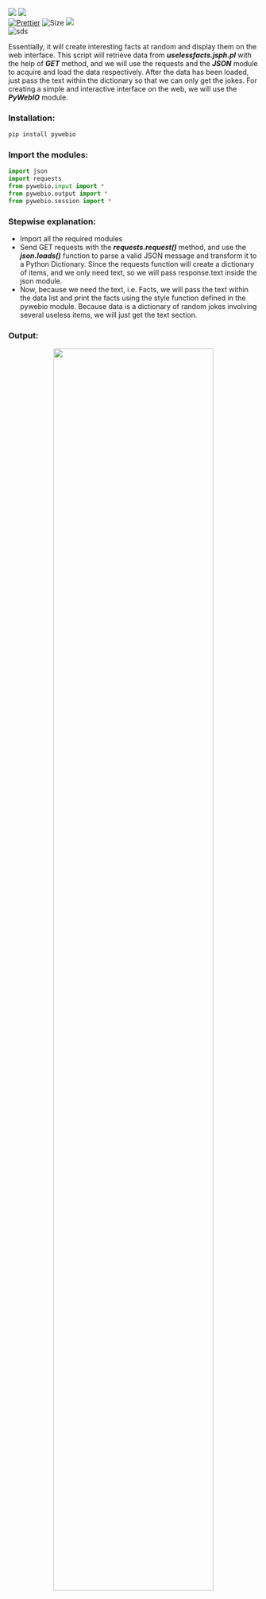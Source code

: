 ![](http://ForTheBadge.com/images/badges/made-with-python.svg)
![](https://forthebadge.com/images/badges/built-by-developers.svg)</br>
[![Prettier](https://img.shields.io/badge/Code%20Style-Prettier-red.svg)](https://github.com/prettier/prettier)
![Size](https://img.shields.io/github/repo-size/Iamtripathisatyam/Fun_Fact_Generator_Web_App?color=red&label=Repo%20Size%20)
![](https://img.shields.io/tokei/lines/github/Iamtripathisatyam/Fun_Fact_Generator_Web_App?color=red&label=Lines%20of%20Code)</br>
![sds](https://profile-counter.glitch.me/{Fun_Fact_Generator_Web_App}/count.svg)

Essentially, it will create interesting facts at random and display them on the web interface. This script will retrieve data from ***uselessfacts.jsph.pl*** with the help of ***GET*** method, and we will use the requests and the ***JSON*** module to acquire and load the data respectively. After the data has been loaded, just pass the text within the dictionary so that we can only get the jokes. For creating a simple and interactive interface on the web, we will use the ***PyWebIO*** module.

### Installation:
```python 
pip install pywebio
```
### Import the modules:
```python
import json
import requests
from pywebio.input import *
from pywebio.output import *
from pywebio.session import *
```
### Stepwise explanation: 
- Import all the required modules
- Send GET requests with the ***requests.request()*** method, and use the ***json.loads()*** function to parse a valid JSON message and transform it to a Python Dictionary. Since the requests function will create a dictionary of items, and we only need text, so we will pass response.text inside the json module.
- Now, because we need the text, i.e. Facts, we will pass the text within the data list and print the facts using the style function defined in the pywebio module. Because data is a dictionary of random jokes involving several useless items, we will just get the text section.

### Output:

<p align="center"><img width="80%" src="https://user-images.githubusercontent.com/69134468/127766215-e48c4b83-e9fa-4ab2-b33a-e96bd7544c82.gif"></p>
